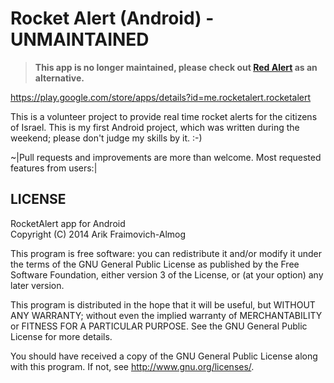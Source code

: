 Rocket Alert (Android) - UNMAINTAINED
===================

> **This app is no longer maintained, please check out [Red Alert](https://github.com/eladnava/redalert-android) as an alternative.**

https://play.google.com/store/apps/details?id=me.rocketalert.rocketalert


This is a volunteer project to provide real time rocket alerts for the citizens of Israel. This is my first Android project, which was written during the weekend; please don't judge my skills by it. :-)

~|Pull requests and improvements are more than welcome. Most requested features from users:|

## LICENSE

RocketAlert app for Android  
Copyright (C) 2014 Arik Fraimovich-Almog

This program is free software: you can redistribute it and/or modify
it under the terms of the GNU General Public License as published by
the Free Software Foundation, either version 3 of the License, or
(at your option) any later version.

This program is distributed in the hope that it will be useful,
but WITHOUT ANY WARRANTY; without even the implied warranty of
MERCHANTABILITY or FITNESS FOR A PARTICULAR PURPOSE.  See the
GNU General Public License for more details.

You should have received a copy of the GNU General Public License
along with this program.  If not, see <http://www.gnu.org/licenses/>.
